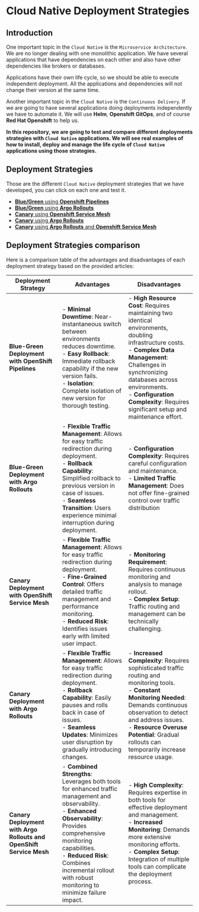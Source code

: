 # Cloud Native Deployment Strategies

## Introduction
 
One important topic in the `Cloud Native` is the `Microservice Architecture`. We are no longer dealing with one monolithic application. We have several applications that have dependencies on each other and also have other dependencies like brokers or databases.
 
Applications have their own life cycle, so we should be able to execute independent deployment. All the applications and dependencies will not change their version at the same time.
 
Another important topic in the `Cloud Native` is the `Continuous Delivery`. If we are going to have several applications doing deployments independently we have to automate it. We will use **Helm**, **Openshift GitOps**, and of course **Red Hat Openshift** to help us.
 
**In this repository, we are going to test and compare different deployments strategies with `Cloud Native` applications. We will see real examples of how to install, deploy and manage the life cycle of `Cloud Native` applications using those strategies.**
 
## Deployment Strategies

Those are the different `Cloud Native` deployment strategies that we have developed, you can click on each one and test it.

- [**Blue/Green** using **Openshift Pipelines**](/blue-green-pipeline)
- [**Blue/Green** using **Argo Rollouts**](/blue-green-argo-rollouts)
- [**Canary** using **Openshift Service Mesh**](/canary-service-mesh)
- [**Canary** using **Argo Rollouts**](/canary-argo-rollouts)
- [**Canary** using **Argo Rollouts** and **Openshift Service Mesh**](/canary-argo-rollouts-service-mesh)



## Deployment Strategies comparison

Here is a comparison table of the advantages and disadvantages of each deployment strategy based on the provided articles:

| **Deployment Strategy** | **Advantages** | **Disadvantages** |
|-------------------------|----------------|--------------------|
| **Blue-Green Deployment with OpenShift Pipelines** | - **Minimal Downtime**: Near-instantaneous switch between environments reduces downtime.<br>- **Easy Rollback**: Immediate rollback capability if the new version fails.<br>- **Isolation**: Complete isolation of new version for thorough testing. | - **High Resource Cost**: Requires maintaining two identical environments, doubling infrastructure costs.<br>- **Complex Data Management**: Challenges in synchronizing databases across environments.<br>- **Configuration Complexity**: Requires significant setup and maintenance effort. |
| **Blue-Green Deployment with Argo Rollouts** | - **Flexible Traffic Management**: Allows for easy traffic redirection during deployment.<br>- **Rollback Capability**: Simplified rollback to previous version in case of issues.<br>- **Seamless Transition**: Users experience minimal interruption during deployment. | - **Configuration Complexity**: Requires careful configuration and maintenance.<br>- **Limited Traffic Management**: Does not offer fine-grained control over traffic distribution​   |
| **Canary Deployment with OpenShift Service Mesh** | - **Flexible Traffic Management**: Allows for easy traffic redirection during deployment.<br>- **Fine-Grained Control**: Offers detailed traffic management and performance monitoring.<br>- **Reduced Risk**: Identifies issues early with limited user impact. | - **Monitoring Requirement**: Requires continuous monitoring and analysis to manage rollout.<br>- **Complex Setup**: Traffic routing and management can be technically challenging. |
| **Canary Deployment with Argo Rollouts** | - **Flexible Traffic Management**: Allows for easy traffic redirection during deployment.<br>- **Rollback Capability**: Easily pauses and rolls back in case of issues.<br>- **Seamless Updates**: Minimizes user disruption by gradually introducing changes. | - **Increased Complexity**: Requires sophisticated traffic routing and monitoring tools.<br>- **Constant Monitoring Needed**: Demands continuous observation to detect and address issues.<br>- **Resource Overuse Potential**: Gradual rollouts can temporarily increase resource usage. |
| **Canary Deployment with Argo Rollouts and OpenShift Service Mesh** | - **Combined Strengths**: Leverages both tools for enhanced traffic management and observability.<br>- **Enhanced Observability**: Provides comprehensive monitoring capabilities.<br>- **Reduced Risk**: Combines incremental rollout with robust monitoring to minimize failure impact. | - **High Complexity**: Requires expertise in both tools for effective deployment and management.<br>- **Increased Monitoring**: Demands more extensive monitoring efforts.<br>- **Complex Setup**: Integration of multiple tools can complicate the deployment process. |

